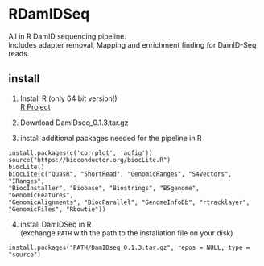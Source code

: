 # RDamIDSeq
All in R DamID sequencing pipeline.  
Includes adapter removal, Mapping and enrichment finding for DamID-Seq reads.

install
-------

1) Install R (only 64 bit version!)  
[R Project](https://www.r-project.org/ "The R Project for Statistical Computing")


2) Download DamIDseq_0.1.3.tar.gz

3) install additional packages needed for the pipeline in R   

`install.packages(c('corrplot', 'aqfig'))`  
`source("https://bioconductor.org/biocLite.R")`  
`biocLite()`  
`biocLite(c("QuasR", "ShortRead", "GenomicRanges", "S4Vectors", "IRanges",`   
`"BiocInstaller", "Biobase", "Biostrings", "BSgenome", "GenomicFeatures", `    
`"GenomicAlignments", "BiocParallel", "GenomeInfoDb", "rtracklayer", `    
`"GenomicFiles", "Rbowtie"))`  

4) install DamIDSeq in R   
(exchange `PATH` with the path to the installation file on your disk)  

`install.packages("PATH/DamIDseq_0.1.3.tar.gz", repos = NULL, type = "source")`  




